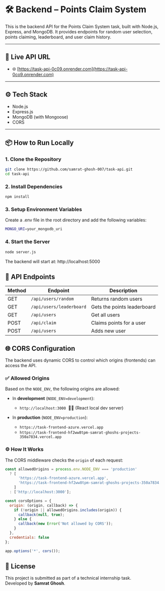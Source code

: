 # 🛠️ Backend – Points Claim System

This is the backend API for the Points Claim System task, built with Node.js, Express, and MongoDB. It provides endpoints for random user selection, points claiming, leaderboard, and user claim history.

---

## 🔗 Live API URL

- 🌐 [https://task-api-0c09.onrender.com](https://task-api-0co9.onrender.com)

---

## ⚙️ Tech Stack

- Node.js
- Express.js
- MongoDB (with Mongoose)
- CORS

---

## 📦 How to Run Locally

### 1. Clone the Repository
```bash
git clone https://github.com/samrat-ghosh-007/task-api.git
cd task-api
```

### 2.  Install Dependencies
```bash
npm install
```

### 3. Setup Environment Variables
Create a .env file in the root directory and add the following variables:
```bash
MONGO_URI=your_mongodb_uri
```

### 4. Start the Server
```bash
node server.js
```

The backend will start at: http://localhost:5000

## 🧪 API Endpoints

| Method | Endpoint                   | Description                        |
|--------|----------------------------|------------------------------------|
| GET    | `/api/users/random`        | Returns random users               |
| GET    | `/api/users/leaderboard`   | Gets the points leaderboard        |
| GET	   | `/api/users`               |	Get all users                      |
| POST   | `/api/claim`               | Claims points for a user           |
| POST   | `/api/users`               | Adds new user                      |

## 🌐 CORS Configuration

The backend uses dynamic CORS to control which origins (frontends) can access the API.

### ✅ Allowed Origins

Based on the `NODE_ENV`, the following origins are allowed:

- In **development** (`NODE_ENV=development`):
  - `http://localhost:3000` &nbsp;🧑‍💻 (React local dev server)

- In **production** (`NODE_ENV=production`):
  - `https://task-frontend-azure.vercel.app`
  - `https://task-frontend-hf2ww8tpm-samrat-ghoshs-projects-350a7834.vercel.app`

### ⚙️ How It Works

The CORS middleware checks the `origin` of each request:

```js
const allowedOrigins = process.env.NODE_ENV === 'production'
  ? [
      'https://task-frontend-azure.vercel.app',
      'https://task-frontend-hf2ww8tpm-samrat-ghoshs-projects-350a7834.vercel.app'
    ]
  : ['http://localhost:3000'];

const corsOptions = {
  origin: (origin, callback) => {
    if (!origin || allowedOrigins.includes(origin)) {
      callback(null, true);
    } else {
      callback(new Error('Not allowed by CORS'));
    }
  },
  credentials: false
};

app.options('*', cors());
```

## 🧾 License

This project is submitted as part of a technical internship task.  
Developed by **Samrat Ghosh**.




